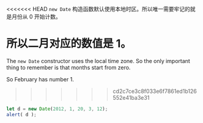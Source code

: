 <<<<<<< HEAD
`new Date` 构造函数默认使用本地时区。所以唯一需要牢记的就是月份从 0 开始计数。

所以二月对应的数值是 1。
=======
The `new Date` constructor uses the local time zone. So the only important thing to remember is that months start from zero.

So February has number 1.
>>>>>>> cd2c7ce3c8f033e6f7861ed1b126552e41ba3e31

```js run
let d = new Date(2012, 1, 20, 3, 12);
alert( d );
```

